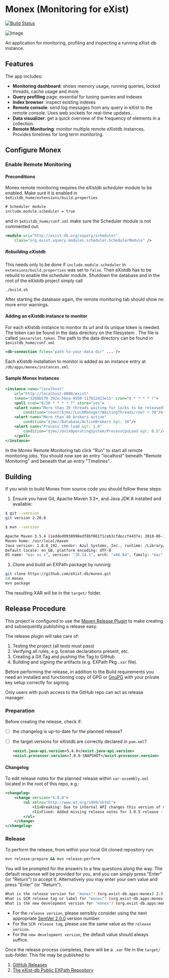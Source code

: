 # Monex (Monitoring for eXist)

[![Build Status](https://github.com/eXist-db/monex/actions/workflows/ci.yml/badge.svg?branch=master)](https://github.com/eXist-db/exist/monex/workflows/ci.yml)

![Image](src/main/xar-resources/resources/img/screenshot.png?raw=true)

An application for monitoring, profiling and inspecting a running eXist-db instance.

## Features

The app includes:

- **Monitoring dashboard**: shows memory usage, running queries, locked threads, cache usage and more
- **Query profiling** page: essential for tuning queries and indexes
- **Index browser**: inspect existing indexes
- **Remote console**: send log messages from any query in eXist to the remote console.
Uses web sockets for real-time updates.
- **Data visualizer**: get a quick overview of the frequency of elements in a collection.
- **Remote Monitoring**: monitor multiple remote eXistdb instances. Provides timelines for long term monitoring.

## Configure Monex

### Enable Remote Monitoring

#### Preconditions

Monex remote monitoring requires the eXistdb scheduler module to be enabled. Make sure it is enabled in `$eXistdb_home/extensions/build.properties`

```txt
# Scheduler module
include.module.scheduler = true
```

and in `$eXistdb_home/conf.xml` make sure the Scheduler module is not commented out:

```xml
<module uri="http://exist-db.org/xquery/scheduler"
	class="org.exist.xquery.modules.scheduler.SchedulerModule" />
```

##### Rebuilding eXistdb

This needs only to be done if `include.module.scheduler` in `extensions/build.properties` was set to `false`. Then eXistdb has to be rebuild to enable the scheduler module. Shutdown the database and in the root of the eXistdb project simply call

```shell
./build.sh
```

After starting the database again, the remote monitoring tab should show no more error warnings.

#### Adding an eXistdb instance to monitor

For each eXistdb instance to monitor its url and its unique token is needed. The token can be found in the data directory on the filesystem . The file is called `jmxservlet.token`. The path to the data directory can be found in `$existdb_home/conf.xml`

```xml
<db-connection files="path-to-your-data-dir" ... />
```

Each eXistdb installation to monitor is added as an instance entry at `/db/apps/monex/instances.xml`.

#### Sample Monex Instances

```xml
<instance name="localhost"
	url="http://localhost:8080/exist"
    token="3268b570-392e-56ea-9550-117012413e15" cron="0 * * * * ?">
	<poll cron="0/30 * * * * ?" store="yes">
    <alert name="More than 30 threads waiting for locks to be released"
    	condition="count($jmx//LockManager/WaitingThreads/row) > 30"/>
	<alert name="More than 40 brokers active"
    	condition="$jmx//Database/ActiveBrokers &gt; 10"/>
	<alert name="Process CPU load &gt; 1.0"
    	condition="$jmx//UnixOperatingSystem/ProcessCpuLoad &gt; 0.5"/>
	</poll>
</instance>
```

In the Monex Remote Monitoring tab click "Run" to start all remote monitoring jobs. You should now see an entry "localhost" beneath "Remote Monitoring" and beneath that an entry "Timelines".

## Building

If you wish to build Monex from source code you should follow these steps:

1. Ensure you have Git, Apache Maven 3.3+, and Java JDK 8 installed and available:

```bash
$ git --version
git version 2.20.0

$ mvn --version

Apache Maven 3.5.4 (1edded0938998edf8bf061f1ceb3cfdeccf443fe; 2018-06-18T02:33:14+08:00)
Maven home: /usr/local/maven
Java version: 1.8.0_192, vendor: Azul Systems, Inc., runtime: /Library/Java/JavaVirtualMachines/zulu8.33.0.1-jdk8.0.192-macosx_x64/jre
Default locale: en_GB, platform encoding: UTF-8
OS name: "mac os x", version: "10.14.1", arch: "x86_64", family: "mac"
```

1. Clone and build an EXPath package by running:

```bash
git clone https://github.com/eXist-db/monex.git
cd monex
mvn package
```

The resulting XAR will be in the `target/` folder.

## Release Procedure

This project is configured to use the [Maven Release Plugin](https://maven.apache.org/maven-release/maven-release-plugin/) to make creating and subsequently publishing a release easy.

The release plugin will take care of:

1. Testing the project (all tests must pass)
2. Verifying all rules, e.g. license declarations present, etc.
3. Creating a Git Tag and pushing the Tag to GitHub
4. Building and signing the artifacts (e.g. EXPath Pkg `.xar` file).

Before performing the release, in addition to the Build requirements you need an installed and functioning copy of GPG or [GnuPG](https://gnupg.org/) with your private key setup correctly for signing.

Only users with push access to the GitHub repo can act as release manager.

### Preparation

Before creating the release, check if:

- [ ] the changelog is up-to-date for the planned release?
- [ ] the target versions for eXistdb are correctly declared in `pom.xml`?
  
   ```xml
   <exist.java-api.version>5.4.0</exist.java-api.version>
   <exist.processor.version>7.0.0-SNAPSHOT</exist.processor.version> 
   ```


#### Changelog

To edit release notes for the planned release within `xar-assembly.xml` located in the root of this repo, e.g.:

```xml
<changelog>
	<change version="4.0.0">
		<ul xmlns="http://www.w3.org/1999/xhtml">
			<li>Breaking: Due to internal API changes this version of monex requires eXist-db version 6.1.0 or later - <a href="https://github.com/eXist-db/monex/pull/210">#210</a>, <a href="https://github.com/eXist-db/monex/pull/223">#223</a></li>
			<li>Fixed: Added missing release notes for 3.0.5 release - <a href="https://github.com/eXist-db/monex/issues/217">#217</a></li>
		</ul>
	</change>
</changelog>
```

### Release

To perform the release, from within your local Git cloned repository run:

```bash
mvn release:prepare && mvn release:perform
```

You will be prompted for the answers to a few questions along the way. The default response will be provided for you, and you can simply press "Enter" (or "Return") to accept it. Alternatively you may enter your own value and press "Enter" (or "Return").

```bash
What is the release version for "monex"? (org.exist-db.apps:monex) 2.3.1: : 2.4.0
What is SCM release tag or label for "monex"? (org.exist-db.apps:monex) 2.4.0: :
What is the new development version for "monex"? (org.exist-db.apps:monex) 2.4.1-SNAPSHOT: :
```

- For the `release version`, please sensibly consider using the next appropriate [SemVer 2.0.0](https://semver.org/) version number.
- For the `SCM release tag`, please use the same value as the `release version`.
- For the `new development version`, the default value should always suffice.

Once the release process completes, there will be a `.xar` file in the `target/` sub-folder. This file may be published to:

1. [GitHub Releases](https://github.com/eXist-db/monex/releases)
2. [The eXist-db Public EXPath Repository](https://exist-db.org/exist/apps/public-repo/admin)